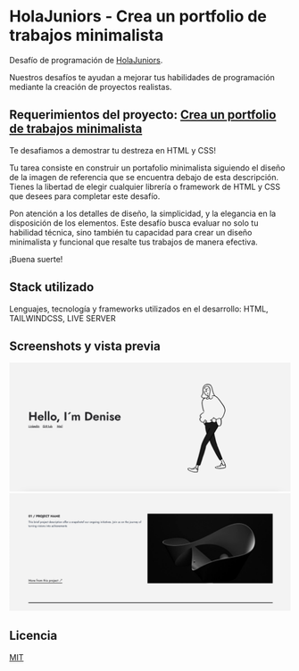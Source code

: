 # HolaJuniors - Crea un portfolio de trabajos minimalista

Desafío de programación de [HolaJuniors](https://holajuniors.com).

Nuestros desafíos te ayudan a mejorar tus habilidades de programación mediante la creación de proyectos realistas.

## Requerimientos del proyecto: [Crea un portfolio de trabajos minimalista](https://holajuniors.com/challenges/crea-un-portfolio-de-trabajos-minimalista)

Te desafiamos a demostrar tu destreza en HTML y CSS!

Tu tarea consiste en construir un portafolio minimalista siguiendo el diseño de la imagen de referencia que se encuentra debajo de esta descripción. Tienes la libertad de elegir cualquier librería o framework de HTML y CSS que desees para completar este desafío.

Pon atención a los detalles de diseño, la simplicidad, y la elegancia en la disposición de los elementos. Este desafío busca evaluar no solo tu habilidad técnica, sino también tu capacidad para crear un diseño minimalista y funcional que resalte tus trabajos de manera efectiva.

¡Buena suerte!

## Stack utilizado

Lenguajes, tecnología y frameworks utilizados en el desarrollo:
HTML, TAILWINDCSS, LIVE SERVER

## Screenshots y vista previa

![Screenshot 1](public/img/screenshot1.png)
![Screenshot 2](public/img/screenshot2.png)

## Licencia

[MIT](https://choosealicense.com/licenses/mit/)

```

```
